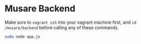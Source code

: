 # Musare Backend

Make sure to `vagrant ssh` into your vagrant machine first, and `cd /musare/backend` before calling any of these commands.

``` bash
sudo node app.js
```

